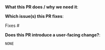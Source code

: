 **What this PR does / why we need it**:

**Which issue(s) this PR fixes**:

Fixes #

**Does this PR introduce a user-facing change?**:

```release-note
NONE
```
